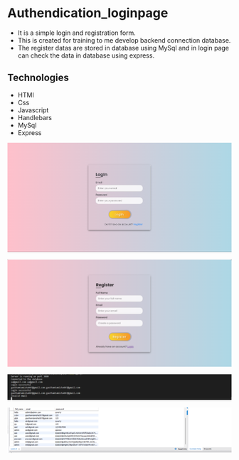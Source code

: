 # Authendication_loginpage
- It is a simple login and registration form.
- This is created for training to me develop backend connection database.
- The register datas are stored in database using MySql and in login page can check the data in database using express.

## Technologies
  - HTMl
  - Css
  - Javascript
  - Handlebars
  - MySql
  - Express

![alt text]( https://github.com/manojrajm/authendication_loginpage/blob/main/views/images/loginn.png?raw=true)

![alt text]( https://github.com/manojrajm/authendication_loginpage/blob/main/views/images/registerr.png?raw=true)

![alt text]( https://github.com/manojrajm/authendication_loginpage/blob/main/views/images/terminal.png?raw=true)

![alt text]( https://github.com/manojrajm/authendication_loginpage/blob/main/views/images/sql.png?raw=true)



 
